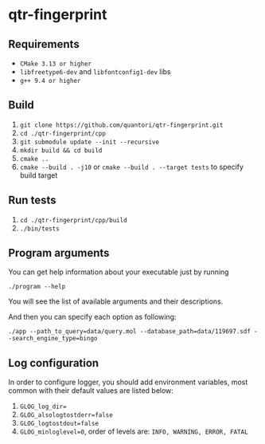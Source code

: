 # qtr-fingerprint

## Requirements

* `CMake 3.13 or higher`
* `libfreetype6-dev` and `libfontconfig1-dev` libs
* `g++ 9.4 or higher`

## Build
1. `git clone https://github.com/quantori/qtr-fingerprint.git`
2. `cd ./qtr-fingerprint/cpp`
3. `git submodule update --init --recursive`
4. `mkdir build && cd build`
5. `cmake ..`
6. `cmake --build . -j10` or `cmake --build . --target tests` to specify build target

## Run tests
1. `cd ./qtr-fingerprint/cpp/build`
2. `./bin/tests`

## Program arguments

You can get help information about your executable just by running 

`./program --help`

You will see the list of available arguments and their descriptions.

And then you can specify each option as following:

`./app --path_to_query=data/query.mol --database_path=data/119697.sdf --search_engine_type=bingo`

## Log configuration

In order to configure logger, you should add environment variables, 
most common with their default values are listed below:
1. `GLOG_log_dir=`
2. `GLOG_alsologtostderr=false`
3. `GLOG_logtostdout=false`
4. `GLOG_minloglevel=0`, order of levels are: `INFO, WARNING, ERROR, FATAL`
